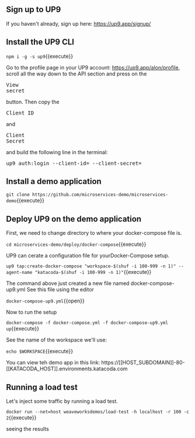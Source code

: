 ## Sign up to UP9
If you haven't already, sign up here: https://up9.app/signup/

## Install the UP9 CLI
`npm i -g -s up9`{{execute}}

Go to the profile page in your UP9 account: https://up9.app/alon/profile, scroll all the way down to the API section and press on the <pre>View secret</pre> button.
Then copy the <pre>Client ID</pre> and <pre>Client Secret</pre> and build the following line in the terminal:
<pre>up9 auth:login --client-id=<client-id> --client-secret=<client-secret></pre>


## Install a demo application
`git clone https://github.com/microservices-demo/microservices-demo`{{execute}}

## Deploy UP9 on the demo application

First, we need to change directory to where your docker-compose file is.

`cd microservices-demo/deploy/docker-compose`{{execute}}

UP9 can cerate a configuration file for yourDocker-Compose setup. 

`up9 tap:create-docker-compose "workspace-$(shuf -i 100-999 -n 1)" --agent-name "katacoda-$(shuf -i 100-999 -n 1)"`{{execute}}

The command above just created a new file named docker-compose-up9.yml
See this file using the editor

`docker-compose-up9.yml`{{open}}

Now to run the setup 

`docker-compose -f docker-compose.yml -f docker-compose-up9.yml up`{{execute}}

See the name of the workspace we'll use: 

`echo $WORKSPACE`{{execute}}

You can view teh demo app in this link: https://[[HOST_SUBDOMAIN]]-80-[[KATACODA_HOST]].environments.katacoda.com

## Running a load test

Let's inject some traffic by running a load test.

`docker run --net=host weaveworksdemos/load-test -h localhost -r 100 -c 2`{{execute}}



seeing the results


